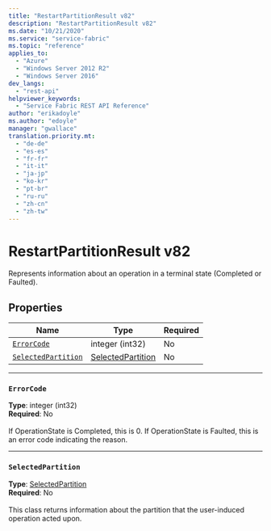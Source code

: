 ```yaml
---
title: "RestartPartitionResult v82"
description: "RestartPartitionResult v82"
ms.date: "10/21/2020"
ms.service: "service-fabric"
ms.topic: "reference"
applies_to: 
  - "Azure"
  - "Windows Server 2012 R2"
  - "Windows Server 2016"
dev_langs: 
  - "rest-api"
helpviewer_keywords: 
  - "Service Fabric REST API Reference"
author: "erikadoyle"
ms.author: "edoyle"
manager: "gwallace"
translation.priority.mt: 
  - "de-de"
  - "es-es"
  - "fr-fr"
  - "it-it"
  - "ja-jp"
  - "ko-kr"
  - "pt-br"
  - "ru-ru"
  - "zh-cn"
  - "zh-tw"
---
```

# RestartPartitionResult v82

Represents information about an operation in a terminal state (Completed or Faulted).

## Properties
| Name | Type | Required |
| --- | --- | --- |
| [`ErrorCode`](#errorcode) | integer (int32) | No |
| [`SelectedPartition`](#selectedpartition) | [SelectedPartition](sfclient-v82-model-selectedpartition.md) | No |

____
### `ErrorCode`
__Type__: integer (int32) <br/>
__Required__: No<br/>
<br/>
If OperationState is Completed, this is 0.  If OperationState is Faulted, this is an error code indicating the reason.

____
### `SelectedPartition`
__Type__: [SelectedPartition](sfclient-v82-model-selectedpartition.md) <br/>
__Required__: No<br/>
<br/>
This class returns information about the partition that the user-induced operation acted upon.
